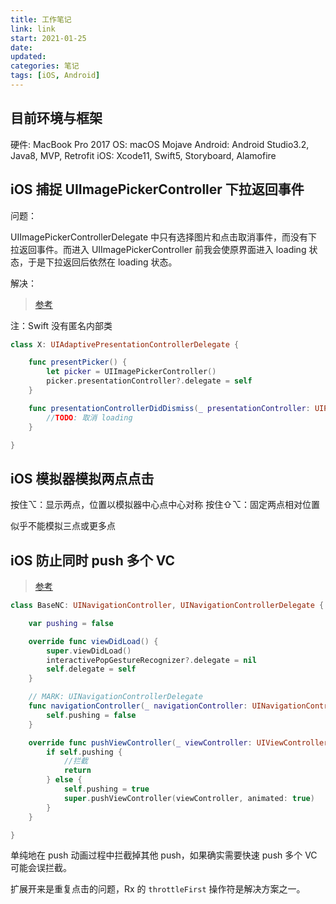 ```yaml
---
title: 工作笔记
link: link
start: 2021-01-25
date: 
updated: 
categories: 笔记
tags: [iOS, Android]
---
```


## 目前环境与框架

硬件: MacBook Pro 2017
OS: macOS Mojave
Android: Android Studio3.2, Java8, MVP, Retrofit
iOS: Xcode11, Swift5, Storyboard, Alamofire

## iOS 捕捉 UIImagePickerController 下拉返回事件

问题：

UIImagePickerControllerDelegate 中只有选择图片和点击取消事件，而没有下拉返回事件。而进入 UIImagePickerController 前我会使原界面进入 loading 状态，于是下拉返回后依然在 loading 状态。

解决：

> [参考](https://stackoverflow.com/questions/60809825/detect-if-imagepickercontroller-is-closed-with-swipe-down-gesture-with-objective)

注：Swift 没有匿名内部类

```swift
class X: UIAdaptivePresentationControllerDelegate {

    func presentPicker() {
        let picker = UIImagePickerController()
        picker.presentationController?.delegate = self
    }

    func presentationControllerDidDismiss(_ presentationController: UIPresentationController) {
        //TODO: 取消 loading
    }

}
```

## iOS 模拟器模拟两点点击

按住⌥：显示两点，位置以模拟器中心点中心对称
按住⇧⌥：固定两点相对位置

似乎不能模拟三点或更多点

## iOS 防止同时 push 多个 VC

> [参考](https://blog.csdn.net/qq_32117417/article/details/82868459)

```swift
class BaseNC: UINavigationController, UINavigationControllerDelegate {

    var pushing = false

    override func viewDidLoad() {
        super.viewDidLoad()
        interactivePopGestureRecognizer?.delegate = nil
        self.delegate = self
    }

    // MARK: UINavigationControllerDelegate
    func navigationController(_ navigationController: UINavigationController, didShow viewController: UIViewController, animated: Bool) {
        self.pushing = false
    }

    override func pushViewController(_ viewController: UIViewController, animated: Bool) {
        if self.pushing {
            //拦截
            return
        } else {
            self.pushing = true
            super.pushViewController(viewController, animated: true)
        }
    }

}
```

单纯地在 push 动画过程中拦截掉其他 push，如果确实需要快速 push 多个 VC 可能会误拦截。

扩展开来是重复点击的问题，Rx 的 `throttleFirst` 操作符是解决方案之一。
